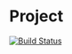 # Project
[![Build Status](https://dev.azure.com/SunGupta9896/DEV-Project/_apis/build/status%2Fguptasunny55.Project?branchName=master)](https://dev.azure.com/SunGupta9896/DEV-Project/_build/latest?definitionId=14&branchName=master)
